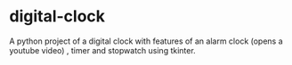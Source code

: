# digital-clock
A python project of a digital clock with features of an alarm clock (opens a youtube video) , timer and stopwatch using tkinter. 
